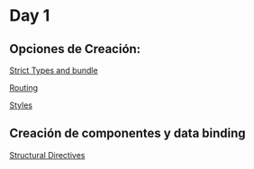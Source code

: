 # Day 1

## Opciones de Creación:

[Strict Types and bundle](https://blog.angular.io/angular-cli-strict-mode-c94ba5965f63)

[Routing](https://angular.io/guide/router)

[Styles](https://sass-lang.com/guide)

## Creación de componentes y data binding

[Structural Directives](https://angular.io/guide/structural-directives)

